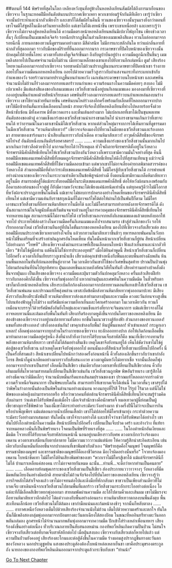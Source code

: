 ##ตอนที่ 144 พิษร้ายที่สุดในโลก
เหลียงหวังซุนที่อยู่ข้างในหอหลิงเยียนสัมผัสได้ถึงการมาเยือนของเซียวจาง
ในฐานะยอดฝีมืออันดับต้นบนประกาศเซียวเหยา พวกเขาย่อมรู้จักกันดีทีเดียว
เขารู้ว่าเซียวจางนั้นบ้าระห่ำและน่ากลัวเพียงไร และเขาก็ได้สัมผัสในคืนนี้ ทวนของเซียวจางนั้นรุนแรงยิ่งกว่าตอนที่เขาโจมตีใส่ซูหลีในเมืองสวินหยางเสียอีก
แต่เขาไม่ได้เงยหน้าขึ้น เพราะเขาเหนื่อยล้า และเพราะรู้ว่าเซียวจางไม่อาจลงสู่หอหลิงเยียนได้
ความมืดตรงหน้าหอหลิงเยียนพลันมีเปลวไฟลุกโชน เพียงช่วงเวลาสั้นๆ ก็เปลี่ยนเป็นเมฆเพลิงเจิดจ้า
รอยฉีกปรากฏขึ้นในส่วนลึกของเมฆเพลิงสีแดง
ทวนโผล่ออกมาจากรอยฉีกนี้
ภายนอกของทวนนี้ดูธรรมดาอย่างมาก มีสีดำสนิท ไม่มีการแกะสลักอันใด ทว่าแผ่กลิ่นอายที่น่ากลัวที่สุดออกมา
ราวกับมือของผีร้ายที่ยื่นออกมาจากนรก
กระดาษขาวที่ปิดใบหน้าของเซียวจางนั้นปกคลุมไปด้วยชั้นโลหะ ดวงตาทั้งสองก็ดูเจิดจ้าขึ้นมา ถึงกับดูบ้าบิ่นอยู่บ้าง
ความมืดถูกฉีกเป็นชิ้นๆ เมฆเพลิงสลายไปเป็นเศษจำนวนนับไม่ถ้วน เมื่อทวนเหล็กของเขาแทงไปยังทวนอีกเล่มหนึ่ง
ตูม!
เสียงร้องโหยหวนดังออกมาจากปากเซียวจาง รอยขาดนับไม่ถ้วนปรากฏขึ้นบนกระดาษขาวที่ปิดหน้าเขา ร่างกายลอยไปในความมืดนอกหอหลิงเยียน ถอยไปด้วยความเร็วสูงราวกับลำแสงจนกระทั่งกระแทกเข้ากับกำแพงของวัง
รอยร้าวมากมายปรากฏขึ้นบนกำแพงวัง เฉกเช่นกระดาษขาวบนใบหน้าเขา และเศษหินจำนวนนับไม่ถ้วนก็ร่วงลงมาจากรอยแตกร้าวบนกำแพง
ความร้อนแรงในความมืดค่อยๆ สงบลง ไม่มีเปลวเพลิง มีแต่แสงสีแดงของกิเลนเมฆแดง
เซวียสิ่งชวนนั่งอยู่บนกิเลนเมฆแดง มองลงมาที่เซียวจางที่กองอยู่บนพื้นกำแพงด้วยสีหน้าเรียบเฉย
เศษหินที่ร่วงลงมาจากรอยแตกร้าวบนกำแพงหล่นลงบนร่างเซียวจาง
เขาใช้ทวนช่วยยันกายขึ้น เศษหินบนไหล่ร่วงลงอีกครั้งพร้อมกับเลือดที่ไหลออกมาจากปาก
เขาใช้มือซ้ายอันสั่นเทาเช็ดเลือดบนใบหน้า สายตาจับจ้องไปที่หอหลิงเยียนที่ห่างไปหลายร้อยจั้งด้วยสีหน้าซับซ้อน มีทั้งเคารพ มีทั้งหวาดเกรง และตื่นเต้นอย่างมาก
ไม่แปลกเลยที่เขาได้เป็นขุนพลเทพอันดับสองของต้าลู่ ความแข็งแกร่งของเซวียสิ่งชวนน่าเกรงขามเกินไป น่าเกรงขามจนเกินกว่าที่เขาจะทนได้
ทว่าอารมณ์ในดวงตาเขานั่นมิได้เซวียสิ่งชวน หากแต่ส่วนใหญ่มาจากการได้เห็นทวนที่ดูธรรมดาในมือเซวียสิ่งชวน
“ทวนหิมาลัยเทวา!”
เซียวจางจ้องมองไปที่ทวนในมือของเซวียสิ่งชวนและร้องออกมา
สายตาของเขาร้อนแรง น้ำเสียงสั่นเทาราวกับน้ำเดือด
ทวนหิมาลัยเทวา!
อาวุธศักดิ์สิทธิ์ของจักรพรรดิไท่จง!
อันดับหนึ่งบนอันดับร้อยศาสตรา!
......
......
ความแข็งแกร่งของเซวียสิ่งชวนนั้นมากเกินไป มากเกินกว่าข่าวลือด้วยซ้ำไป มากจนเรียกได้ว่าไร้เหตุผล
หัวใจผังลายจักรพรรดิตั้งอยู่ในวังหลวง จักรพรรดินีศักดิ์สิทธิ์เทียนไห่ให้เซวียสิ่งชวนป้องกันวังหลวงก็เพราะเขามีความมั่นใจอย่างที่สุด
คืนนี้ ยอดฝีมือเขตแดนเทพศักดิ์สิทธิ์ทั้งหมดถูกจักรพรรดินีศักดิ์สิทธิ์เทียนไห่ดึงไปที่สุสานเทียนซู
แม้ว่าจะมียอดฝีมือเขตแดนเทพศักดิ์สิทธิ์ที่ใช้ความมืดลอบเข้ามา แต่พวกเขาก็ไม่อาจเลี่ยงค่ายกลพิฆาตสวรรค์ของวังหลวงได้
ส่วนยอดฝีมือที่ต่ำกว่าระดับเขตแดนเทพศักดิ์สิทธิ์ ไม่มีใครสู้กับเซวียสิ่งชวนได้
การพ่ายแพ้อย่างน่าอนาถของเซียวจางในกระบวนท่าเดียวเป็นข้อพิสูจน์อย่างดี
ยิ่งตอนนี้เขามีทวนเกล็ดหิมาลัยเทวาอยู่ในมือ สามารถต่อสู้ได้แม้กระทั่งยอดฝีมือในระดับเขตแดนเทพศักดิ์สิทธิ์
ต่อให้หวังผ้อมาเองพร้อมกับถือดาบสองท่อนของโจวตู๋ฟู ก็ยังมีความหวังจะชนะได้เพียงแค่น้อยนิดเท่านั้น
แต่ทุกคนรู้ดีว่าไม่มีโอกาสที่หวังผ้อจะปรากฏกายขึ้นในคืนนี้ แม้เขาจะไม่ชอบการปกครองอย่างโหดเหี้ยมของจักรพรรดินีศักดิ์สิทธิ์เทียนไห่ แต่เขามีความแค้นกับราชสกุลเฉินที่ไม่อาจแก้ไขได้ต่อให้ผ่านไปเป็นพันปีก็ตาม
ไม่มีใครเอาชนะเซวียสิ่งชวนที่ถือทวนหิมาลัยเทวาในมือได้ และไม่มีใครสามารถทำลายผังลายจักรพรรดิได้ ดังนั้นสถานการณ์ในจิงตูนับตั้งแต่เริ่มต้นจนจบล้วนอยู่ในการควบคุมของจักรพรรดินีศักดิ์สิทธิ์เทียนไห่
จากหลายแง่มุม สถานการณ์นี้ไม่อาจแก้ไขได้
เซวียสิ่งชวนลงจากหลังกิเลนเมฆแดงแล้วตบหลังบอกให้จากไป
ประกายไฟส่องสว่างในความมืดครั้นกิเลนเมฆแดงไปจากสนามรบ เข้าสู่ส่วนลึกของวัง รอให้เรียกออกมาใหม่
เซวียสิ่งชวนยืนอยู่ที่บันไดขั้นแรกของหอหลิงเยียน มองไปที่เซียวจางกับเสี่ยวเต๋อ สองยอดฝีมือบนประกาศเซียวเหยาอย่างใจเย็น แล้วยกทวนหิมาลัยเทวาขึ้นช้าๆ
ทหารหลายพันคนในวังยกหน้าไม้ขึ้นเตรียมที่จะสร้างห่าฝนลูกศรอันโหดเหี้ยม
ทันใดนั้นหน้าผากเซวียสิ่งชวนก็ยู่ย่น สีหน้าเปลี่ยนไปอย่างมาก
“โทษที” เสียงเซียวจางดังผ่านกระดาษที่เปื้อนเลือดบนใบหน้า ฟังแล้วเย็นชาและน่ากลัวทีเดียว “ข้าไม่ใช่คู่มือท่าน แต่คืนนี้ไม่ใช่การประลองยุทธ์!”
เมื่อได้ยินคำพูดนี้ สีหน้าเซวียสิ่งชวนก็เปลี่ยนไปอีกครั้ง ดวงตาก็เย็นเยียบราวภูเขาน้ำแข็ง
เสี่ยวเต๋อคุกเข่าข้างหนึ่งกับพื้นและตบพื้นอย่างฉับพลัน หินบนพื้นแหลกในทันทีก่อนลอยขึ้นสู่อากาศ
ในเวลาเดียวกันเขาก็ใช้ของวิเศษชิ้นสุดท้าย ปราณปั่นป่วนพุ่งไปตามก้อนหินที่บินไปทุกทิศทาง ฝุ่นผงลอยขึ้นและบดบังทัศนวิสัยในทันที
เสียงคำรามอย่างบ้าคลั่งดังขึ้นจากฝุ่นผง
เป็นเสียงของเซียวจาง
ความมืดและฝุ่นรวมตัวกันปกคลุมวังหลวง ครั้นแล้วเสียงฝีเท้าราวกับกลองศึกก็ดังขึ้น
เซียวจางเริ่มพุ่งออกไป แหวกผ่านฝุ่นและเศษหินในความมืดมิด ในชั่วพริบตาเขาก็มาถึงหน้าหอหลิงเยียน
เสียงระเบิดกึกก้องดังออกมาจากปลายทวนตอนที่แทงเข้าใส่เซวียสิ่งชวน
เซวียสิ่งชวนพ่นลม และปราณแท้ก็พลุ่งพล่าน เขาสะบัดข้อมือส่งทวนหิมาลัยเทวาพุ่งออกมาปะทะ
มีเสียงดังราวกับเสียงตีระฆังพันปี
ทวนหิมาลัยเทวาส่องแสงท่ามกลางฝุ่นและความมืด ดวงตะวันอ่อนจางสูงขึ้นไปบนท้องฟ้าฤดูใบไม้ร่วง แผ่รัศมีแห่งความเยือกเย็นและโศกเศร้าออกมา
ในเวลาเดียวกัน ทวนก็เหมือนจะบรรจุไว้ด้วยรัศมีพลังอันยิ่งใหญ่และความแข็งแกร่งที่ยากจะจินตนาการ
แม้แต่เซียวจางก็ไม่อาจหลบทวนนี้และล้มลงกับพื้นในทันที
เสียงกรีดร้องบาดหูดังขึ้นจากบันไดยาวของหอหลิงเยียน
มือสองข้างของเซียวจางวางอยู่บนปลายทวนทั้งสอง ยกขึ้นในแนวขวางสู่ท้องฟ้า ส่วนกลางของทวนงอลง!
แขนทั้งสองข้างงอลง!
เข่าก็งอลงเช่นกัน!
เขาคุกเข่าลงกับพื้น!
หินปูพื้นแหลก!
หัวเข่าแหลก!
กระดูกเอวแหลก!
เลือดพุ่งออกมาจากทุกส่วนในร่างกายของเซียวจาง ทะลักออกทางปาก ก่อให้เกิดก้อนเลือดขึ้นมาท่ามกลางความมืดอยู่ครู่หนึ่ง
สิ่งที่น่ากลัวยิ่งกว่าการได้รับบาดเจ็บสาหัสก็คือ ขณะที่เซียวจางทานรับพลังของทวนหิมาลัยเทวา เขายังไม่ได้ล้มอย่างสิ้นเชิง
เหตุใดเขาจึงยังทนอยู่ได้ เห็นได้ชัดว่าเขาไม่ใช่คู่ต่อสู้ของเซวียสิ่งชวน แล้วเหตุใดเขาจึงยังพุ่งออกไป
ตอนนั้นเองที่สีหน้าเสวี่ยสิ่งชวนเปลี่ยนไปอีกครั้ง
นี่เป็นครั้งที่สามแล้ว
สีหน้าเขาเปลี่ยนไปหนักกว่าสองครั้งก่อนหน้านี้ คิ้วทั้งสองเลิกขึ้นราวกับว่าเขากำลังโกรธ สีหน้าก็ดูน่าเกลียดอย่างมากราวกับสับสนงงงวย ดวงตาดูผิดหวังไม่อยากเชื่อ จากนั้นเลือดก็พุ่งออกมาจากปากเขาเป็นสาย!
เลือดนี้เป็นสีเขียว
เช่นเดียวกับดวงตาเขาที่เปลี่ยนเป็นสีเขียวอ่อน
คิ้วกับเส้นผมที่สั่นไหวตามสายลมก็เปลี่ยนเป็นสีเขียวเช่นกัน
เซวียสิ่งชวนถูกพิษ พิษอันร้ายแรง
เขารู้สึกได้อย่างชัดเจนว่ามีมีดเล็กๆ จำนวนนับหมื่นกรีดแทงเส้นลมปราณของเขา
ปราณแท้ไหลออกจากร่างด้วยความเร็วเหนือจินตนาการ
เป็นพิษแบบใดกัน สามารถทำให้เขาบาดเจ็บได้เช่นนี้
ในเวลาสั้นๆ เขาสรุปได้ว่าพิษในร่างกายนั้นต้องเป็นพิษในตำนานอย่างแน่นอน หางนกยูงที่ไร้สี ไร้รส ไร้รูป ไร้มวล
แต่นี่ไม่ใช่พิษขององค์หญิงเผ่ามารหรอกหรือ หรือว่าพวกคนที่ต่อต้านจักรพรรดินีศักดิ์สิทธิ์เทียนไห่จะสมรู้ร่วมคิดกับเผ่ามาร
ว่าแต่เขาได้รับพิษตั้งแต่เมื่อไร
เมื่อเจ้าสำนักซางคือนักพรตจี้ หมอเทวดาผู้นี้ย่อมเป็นผู้เชี่ยวชาญการใช้พิษด้วย ในแง่นี้เขาได้กระทำอย่างระมัดระวังอย่างมาก
ช่วงครึ่งปีนี้ไม่ว่าจะเป็นการกินหรือบำเพ็ญเพียร แม้แต่ตอนอาบน้ำเปลี่ยนเสื้อผ้า เขาก็ไม่ปล่อยให้มีใครเข้ามายุ่ง กระทำด้วยความระมัดระวังอย่างมากเสมอมา
ทันใดนั้น เขาก็จำบางอย่างได้ และเข้าใจว่าเขาได้รับพิษมาได้อย่างไร เขาหันไปยังโถงตำหนักในความมืด สีหน้าเปลี่ยนไปอีกครั้ง เปลี่ยนเป็นเจ็บปวด เศร้า และอ้างว้าง
ที่แท้ยาจากหมอหลวงนั่นก็เป็นพิษร้ายแรง
ใจคนเป็นพิษที่ร้ายแรงที่สุด
......
......
ในโถงตำหนักอันเงียบและมืดมิด โจวทงที่ได้รับบาดเจ็บสาหัสก่อนหน้านี้ นอนอยู่บนเตียงราวกับศพ ดวงตาเบิกกว้างจ้องมองเพดาน
ดวงตาเขาเสมือนกับตาปลาตาย ไม่มีความแวววาวแม้แต่น้อย ให้ความรู้สึกน่าสะอิดสะเอียน เช่นเดียวกับกลิ่นเหม็นที่ลอยขึ้นจากปากตอนที่เขาพึมพำกับตัวเอง
“พิษร้ายสุดคือใจมนุษย์ ใจมนุษย์ก็คือธรรมชาติของมนุษย์ และธรรมชาติของมนุษย์ก็คือเอาชีวิตรอด มีอะไรผิดอย่างนั้นหรือ”
โจวทงจ้องมองเพดาน ใบหน้าซีดเทา ไม่มีใครได้ยินเสียงพึมพำของเขา “พวกเราไม่มีใครสู้เขาได้ แม้แต่จักรพรรดินีก็ไม่ได้ บ้านเราเหลือแค่สองคน เราไม่อาจตายกันหมด ฉะนั้น...ท่านพี่...จะดีกว่าหากท่านเป็นคนตาย”
......
......
เลือดอาบย้อมชุดเกราะของเซวียสิ่งชวนเป็นสีเขียว ส่องประกายแวววาวจางๆ
วังหลวงที่มืดมิดพลันเงียบงันอย่างผิดปกติ สายตานับไม่ถ้วนจับจ้องไปที่บันไดยาวของหอหลิงเยียน
เซียวจางรู้ว่าภารกิจหลักได้สำเร็จลงแล้ว เขาไม่อาจทนต่อไปและดึงมือที่หักกลับมา ขาขวาเป็นเพียงส่วนเดียวที่ไม่บาดเจ็บ เขาเดินหนีจากเซวียสิ่งชวนไปตามพื้นที่แตกร้าว
เซวียสิ่งชวนกระอักกระไออย่างต่อเนื่อง ไอแต่ละทีก็มีเลือดสีเขียวหยกพุ่งออกมา
สายลมพัดผ่านความมืด ละไล้ไปตามคิ้วและเส้นผม
เขาไม่มีแรงจะถือทวนหิมาลัยเทวาอีกต่อไป ได้แต่วางลงกับพื้นอย่างอ่อนแรง
ทวนหิมาลัยเทวาตกลงบนพื้นดังตุบ พื้นสะเทือนเล็กน้อย
เซวียสิ่งชวนไม่ได้ล้มลง เขากำมือแน่นและก้มหน้าลงช้าๆ จากนั้นก็หลับตาลง
......
......
อากาศเหนือวังหลวงเต็มไปด้วยเสียงร้องจำนวนนับไม่ถ้วน เต็มไปด้วยความเศร้าและตกใจ
ทันใดนั้นก็มีเพลิงสองกลุ่มพุ่งออกมาจากป้อมทางตะวันตกเฉียงใต้สองป้อม ในขณะที่หออินทรีทางตะวันออกพลันถล่มลง ลูกศรหน้าไม้จำนวนมากพลันพุ่งออกมาจากความมืด ปักเข้าใส่ร่างเหล่าเพื่อนทหาร เสียงร้องดังขึ้นอย่างต่อเนื่อง ทั่วบริเวณกลายเป็นสับสนอลหม่าน กองทัพอวี่หลินเกิดความปั่นป่วน ไม่สนใจเซียวจางกับเสี่ยวเต๋อที่บาดเจ็บสาหัสอีกต่อไป
เมื่อฝุ่นสงบลง เซียวจางกับเสี่ยวเต๋อก็หายไปแล้ว แต่ความปั่นป่วนยังคงอยู่ เสียงร้องตะโกนและต่อสู้ดังขึ้นในความมืด
ร่างผอมสูงปรากฏขึ้นทางตะวันตกของวังหลวง นอกประตูชูหยิน
แสงของประตูส่องต้องใบหน้าหล่อเหลาเย็นชา เขาคือประมุขรองตระกูลถัง
นายกองของกองทัพอวี่หลินเดินออกมาจากประตูแล้วกระซิบกับเขา “ท่านน้า”


[Go To Next Chapter]( ./654.md)